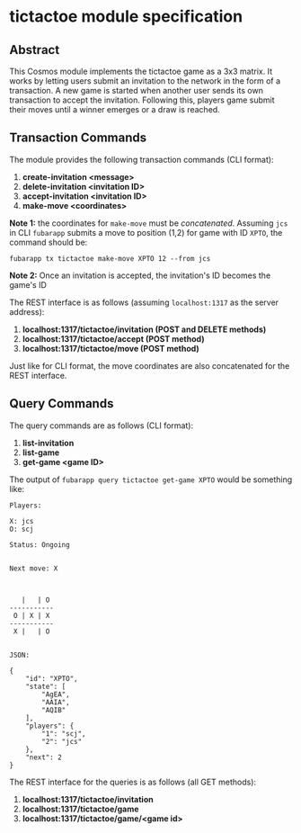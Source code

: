 # tictactoe module specification

## Abstract

This Cosmos module implements the tictactoe game as a 3x3 matrix. It works by letting users submit an invitation to the network in the form of a transaction. A new game is started when another user sends its own transaction to accept the invitation. Following this, players game submit their moves until a winner emerges or a draw is reached.

## Transaction Commands

The module provides the following transaction commands (CLI format):

1. **create-invitation \<message\>**
2. **delete-invitation \<invitation ID\>**
3. **accept-invitation \<invitation ID\>**
4. **make-move <game ID> \<coordinates\>**

**Note 1:** the coordinates for `make-move` must be *concatenated*. Assuming `jcs` in CLI `fubarapp` submits a move to position (1,2) for game with ID `XPTO`, the command should be:

```
fubarapp tx tictactoe make-move XPTO 12 --from jcs
```

**Note 2:** Once an invitation is accepted, the invitation's ID becomes the game's ID

The REST interface is as follows (assuming `localhost:1317` as the server address):

1. **localhost:1317/tictactoe/invitation (POST and DELETE methods)**
2. **localhost:1317/tictactoe/accept (POST method)**
3. **localhost:1317/tictactoe/move (POST method)**

Just like for CLI format, the move coordinates are also concatenated for the REST interface.

## Query Commands

The query commands are as follows (CLI format):

1. **list-invitation**
2. **list-game**
3. **get-game \<game ID\>**


The output of `fubarapp query tictactoe get-game XPTO` would be something like:

```
Players:

X: jcs
O: scj

Status: Ongoing


Next move: X



   |   | O 
-----------
 O | X | X 
-----------
 X |   | O 


JSON:

{
	"id": "XPTO",
	"state": [
		"AgEA",
		"AAIA",
		"AQIB"
	],
	"players": {
		"1": "scj",
		"2": "jcs"
	},
	"next": 2
}

```

The REST interface for the queries is as follows (all GET methods):

1. **localhost:1317/tictactoe/invitation**
2. **localhost:1317/tictactoe/game**
3. **localhost:1317/tictactoe/game/\<game id\>**